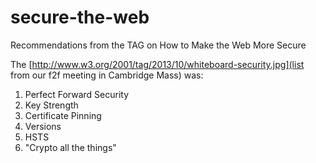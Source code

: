 secure-the-web
==============

Recommendations from the TAG on How to Make the Web More Secure

The [http://www.w3.org/2001/tag/2013/10/whiteboard-security.jpg](list from our f2f meeting in Cambridge Mass) was:

1. Perfect Forward Security
2. Key Strength
3. Certificate Pinning
4. Versions
5. HSTS
6. "Crypto all the things"

